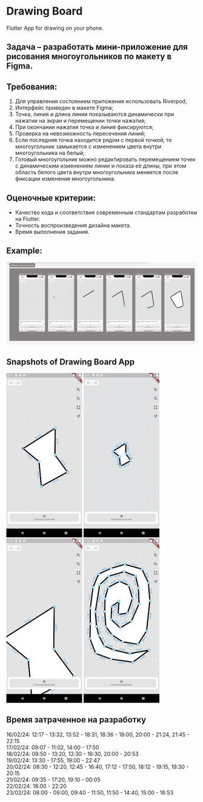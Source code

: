 # Drawing Board
Flutter App for drawing on your phone.

## Задача – разработать мини-приложение для рисования многоугольников по макету в Figma.

## Требования:
1. Для управления состоянием приложения использовать Riverpod;
2. Интерфейс приведен в макете Figma;
3. Точка, линия и длина линии показываются динамически при нажатии на экран и перемещении точки нажатия;
4. При окончании нажатия точка и линия фиксируются;
5. Проверка на невозможность пересечения линий;
6. Если последняя точка находится рядом с первой точкой, то многоугольник замыкается с изменением цвета внутри многоугольника на белый;
7. Готовый многоугольник можно редактировать перемещением точек с динамическим изменением линии и показа её длины, при этом область белого цвета внутри многоугольника меняется после фиксации изменения многоугольника.

## Оценочные критерии:
- Качество кода и соответствие современным стандартам разработки на Flutter.
- Точность воспроизведения дизайна макета.
- Время выполнения задания.

## Example:
<img src = "/tz.png"  alt=""/>

## Snapshots of Drawing Board App
<img src = "/snapshots/Screenshot_20240223_161128.png" alt="" width="200" /> <img src = "/snapshots/Screenshot_20240223_161148.png" alt="" width="200" /> <img src = "/snapshots/Screenshot_20240223_161206.png" alt="" width="200" /> <img src = "/snapshots/Screenshot_20240223_161359.png" alt="" width="200" />

## Время затраченное на разработку
16/02/24: 12:17 - 13:32, 13:52 - 18:31, 18:36 - 19:00, 20:00 - 21:24, 21:45 - 22:15<br />
17/02/24: 09:07 - 11:02, 14:00 - 17:50<br />
18/02/24: 09:50 - 13:20, 13:30 - 16:30, 20:00 - 20:53<br />
19/02/24: 13:30 - 17:55, 19:00 - 22:47<br />
20/02/24: 08:30 - 12:20, 12:45 - 16:40, 17:12 - 17:50, 18:12 - 19:15, 19:30 - 20:15<br />
21/02/24: 09:35 - 17:20, 19:10 - 00:05<br />
22/02/24: 18:00 - 22:20<br />
23/02/24: 08:00 - 09:00, 09:40 - 11:50, 11:50 - 14:40, 15:00 - 16:53<br />
